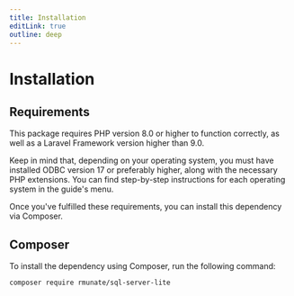 ```yaml
---
title: Installation
editLink: true
outline: deep
---
```


# Installation

## Requirements

This package requires PHP version 8.0 or higher to function correctly, as well as a Laravel Framework version higher than 9.0.

Keep in mind that, depending on your operating system, you must have installed ODBC version 17 or preferably higher, along with the necessary PHP extensions. You can find step-by-step instructions for each operating system in the guide's menu.

Once you've fulfilled these requirements, you can install this dependency via Composer.

## Composer

To install the dependency using Composer, run the following command:

```bash
composer require rmunate/sql-server-lite
```